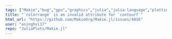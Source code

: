```yaml
---
tags: ["Makie","bug","gpu","graphics","julia","julia-language","plotting","visualization"]
title: "`colorrange` is an invalid attribute for `contourf`"
html_url: "https://github.com/MakieOrg/Makie.jl/issues/4016"
user: "asinghvi17"
repo: "JuliaPlots/Makie.jl"
---
```



